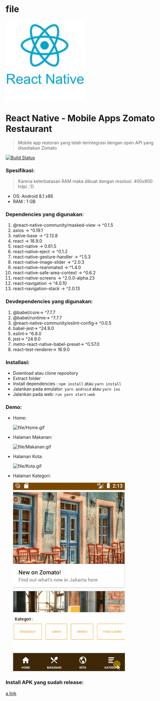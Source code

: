 # file

![file/reactnative.png](file/reactnative.png)

# React Native - Mobile Apps Zomato Restaurant

> Mobile app restoran yang telah terintegrasi dengan open API yang disediakan Zomato

[![Build Status](http://img.shields.io/travis/badges/badgerbadgerbadger.svg?style=flat-square)](https://travis-ci.org/badges/badgerbadgerbadger)

### Spesifikasi:

> Karena keterbatasan RAM maka dibuat dengan resolusi: 400x800 hdpi :'D

- OS: Android 8.1 x86
- RAM : 1 GB

### Dependencies yang digunakan:

1. @react-native-community/masked-view -> ^0.1.5
2. axios -> ^0.19.1
3. native-base -> ^2.13.8
4. react -> 16.9.0
5. react-native -> 0.61.5
6. react-native-eject -> ^0.1.2
7. react-native-gesture-handler -> ^1.5.3
8. react-native-image-slider -> ^2.0.3
9. react-native-reanimated -> ^1.4.0
10. react-native-safe-area-context -> ^0.6.2
11. react-native-screens -> ^2.0.0-alpha.23
12. react-navigation -> ^4.0.10
13. react-navigation-stack -> ^2.0.13

### Devdependencies yang digunakan:

1. @babel/core-> ^7.7.7
2. @babel/runtime-> ^7.7.7
3. @react-native-community/eslint-config-> ^0.0.5
4. babel-jest-> ^24.9.0
5. eslint-> ^6.8.0
6. jest-> ^24.9.0
7. metro-react-native-babel-preset-> ^0.57.0
8. react-test-renderer-> 16.9.0

### Installasi:

- Download atau clone repository
- Extract folder
- Install dependencies : `npm install` atau `yarn install`
- Jalankan pada emulator:  `yarn android` atau `yarn ios`
- Jalankan pada web: `run yarn start:web`

### Demo:

- Home:

    ![file/Home.gif](file/Home.gif)

- Halaman Makanan:

    ![file/Makanan.gif](file/Makanan.gif)

- Halaman Kota:

    ![file/Kota.gif](file/Kota.gif)

- Halaman Kategori:

    ![file/Kategori.gif](file/Kategori.gif)

### Install APK yang sudah release:

[a link](https://github.com/user/repo/blob/branch/other_file.md)